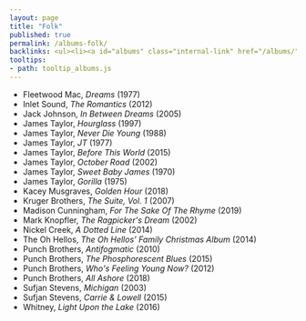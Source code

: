 ```yaml
---
layout: page
title: "Folk"
published: true
permalink: /albums-folk/
backlinks: <ul><li><a id="albums" class="internal-link" href="/albums/">Albums</a></li></ul>
tooltips: 
- path: tooltip_albums.js
---
```


* Fleetwood Mac, *Dreams* (1977)
* Inlet Sound, *The Romantics* (2012)
* Jack Johnson, *In Between Dreams* (2005)
* James Taylor, *Hourglass* (1997)
* James Taylor, *Never Die Young* (1988)
* James Taylor, *JT* (1977)
* James Taylor, *Before This World* (2015)
* James Taylor, *October Road* (2002)
* James Taylor, *Sweet Baby James* (1970)
* James Taylor, *Gorilla* (1975)
* Kacey Musgraves, *Golden Hour* (2018)
* Kruger Brothers, *The Suite, Vol. 1* (2007)
* Madison Cunningham, *For The Sake Of The Rhyme* (2019)
* Mark Knopfler, *The Ragpicker's Dream* (2002)
* Nickel Creek, *A Dotted Line* (2014)
* The Oh Hellos, *The Oh Hellos' Family Christmas Album* (2014)
* Punch Brothers, *Antifogmatic* (2010)
* Punch Brothers, *The Phosphorescent Blues* (2015)
* Punch Brothers, *Who's Feeling Young Now?* (2012)
* Punch Brothers, *All Ashore* (2018)
* Sufjan Stevens, *Michigan* (2003)
* Sufjan Stevens, *Carrie & Lowell* (2015)
* Whitney, *Light Upon the Lake* (2016)
